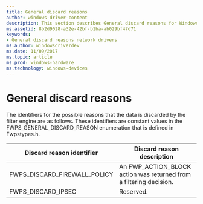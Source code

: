 ```yaml
---
title: General discard reasons
author: windows-driver-content
description: This section describes General discard reasons for Windows Filtering Platform callout drivers.
ms.assetid: 8b2d9028-a32e-42bf-b1ba-ab029bf47d71
keywords:
- General discard reasons network drivers
ms.author: windowsdriverdev
ms.date: 11/09/2017
ms.topic: article
ms.prod: windows-hardware
ms.technology: windows-devices
---
```


# General discard reasons

The identifiers for the possible reasons that the data is discarded by the filter engine are as follows. These identifiers are constant values in the FWPS_GENERAL_DISCARD_REASON enumeration that is defined in Fwpstypes.h.

| Discard reason identifier | Discard reason description |
| --- | --- |
| FWPS_DISCARD_FIREWALL_POLICY | An FWP_ACTION_BLOCK action was returned from a filtering decision. |
| FWPS_DISCARD_IPSEC | Reserved. |

